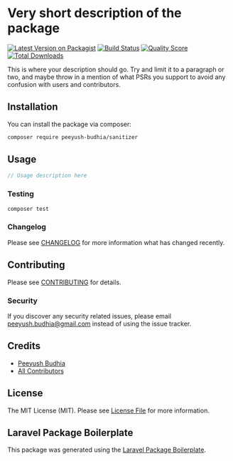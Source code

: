 # Very short description of the package

[![Latest Version on Packagist](https://img.shields.io/packagist/v/peeyush-budhia/sanitizer.svg?style=flat-square)](https://packagist.org/packages/peeyush-budhia/sanitizer)
[![Build Status](https://img.shields.io/travis/peeyush-budhia/sanitizer/master.svg?style=flat-square)](https://travis-ci.org/peeyush-budhia/sanitizer)
[![Quality Score](https://img.shields.io/scrutinizer/g/peeyush-budhia/sanitizer.svg?style=flat-square)](https://scrutinizer-ci.com/g/peeyush-budhia/sanitizer)
[![Total Downloads](https://img.shields.io/packagist/dt/peeyush-budhia/sanitizer.svg?style=flat-square)](https://packagist.org/packages/peeyush-budhia/sanitizer)

This is where your description should go. Try and limit it to a paragraph or two, and maybe throw in a mention of what PSRs you support to avoid any confusion with users and contributors.

## Installation

You can install the package via composer:

```bash
composer require peeyush-budhia/sanitizer
```

## Usage

``` php
// Usage description here
```

### Testing

``` bash
composer test
```

### Changelog

Please see [CHANGELOG](CHANGELOG.md) for more information what has changed recently.

## Contributing

Please see [CONTRIBUTING](CONTRIBUTING.md) for details.

### Security

If you discover any security related issues, please email peeyush.budhia@gmail.com instead of using the issue tracker.

## Credits

- [Peeyush Budhia](https://github.com/peeyush-budhia)
- [All Contributors](../../contributors)

## License

The MIT License (MIT). Please see [License File](LICENSE.md) for more information.

## Laravel Package Boilerplate

This package was generated using the [Laravel Package Boilerplate](https://laravelpackageboilerplate.com).